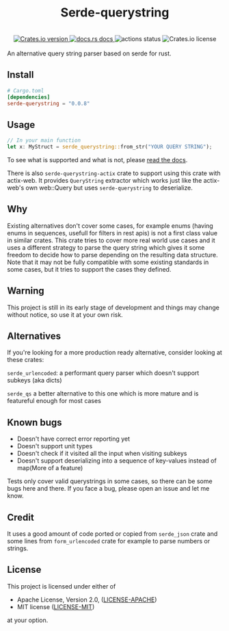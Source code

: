 <h1 align="center">Serde-querystring</h1>
<br />

<div align="center">
  <a href="https://crates.io/crates/serde-querystring">
    <img src="https://img.shields.io/crates/v/serde-querystring.svg?style=flat-square"
    alt="Crates.io version" />
  </a>
  <a href="https://docs.rs/serde-querystring">
    <img src="https://img.shields.io/badge/docs-latest-blue.svg?style=flat-square"
      alt="docs.rs docs" />
  </a>
  <img src="https://img.shields.io/github/workflow/status/pooyamb/serde-querystring/Test?style=flat-square" alt="actions status" />
  <img alt="Crates.io license" src="https://img.shields.io/crates/l/serde-querystring?style=flat-square">
</div>

<br>
An alternative query string parser based on serde for rust.

## Install

```toml
# Cargo.toml
[dependencies]
serde-querystring = "0.0.8"
```

## Usage

```rust
// In your main function
let x: MyStruct = serde_querystring::from_str("YOUR QUERY STRING");
```

To see what is supported and what is not, please [read the docs](https://docs.rs/serde-querystring).

There is also `serde-querystring-actix` crate to support using this crate with actix-web. It provides `QueryString` extractor which works just like the actix-web's own web::Query but uses `serde-querystring` to deserialize.

## Why

Existing alternatives don't cover some cases, for example enums (having enums in sequences, usefull for filters in rest apis) is not a first class value in similar crates. This crate tries to cover more real world use cases and it uses a different strategy to parse the query string which gives it some freedom to decide how to parse depending on the resulting data structure. Note that it may not be fully compatible with some existing standards in some cases, but it tries to support the cases they defined.

## Warning

This project is still in its early stage of development and things may change without notice, so use it at your own risk.

## Alternatives

If you're looking for a more production ready alternative, consider looking at these crates:

`serde_urlencoded`: a performant query parser which doesn't support subkeys (aka dicts)

`serde_qs` a better alternative to this one which is more mature and is featureful enough for most cases

## Known bugs

- Doesn't have correct error reporting yet
- Doesn't support unit types
- Doesn't check if it visited all the input when visiting subkeys
- Doesn't support deserializing into a sequence of key-values instead of map(More of a feature)

Tests only cover valid querystrings in some cases, so there can be some bugs here and there. If you face a bug, please open an issue and let me know.

## Credit

It uses a good amount of code ported or copied from `serde_json` crate and some lines from `form_urlencoded` crate for example to parse numbers or strings.

## License

This project is licensed under either of

- Apache License, Version 2.0, ([LICENSE-APACHE](LICENSE-APACHE))
- MIT license ([LICENSE-MIT](LICENSE-MIT))

at your option.
